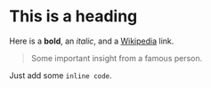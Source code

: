 # This is a heading

Here is a **bold**, an *italic*, and a [Wikipedia](https://www.wikipedia.org/) link.

> Some important insight from a famous person.

Just add some `inline code`.
